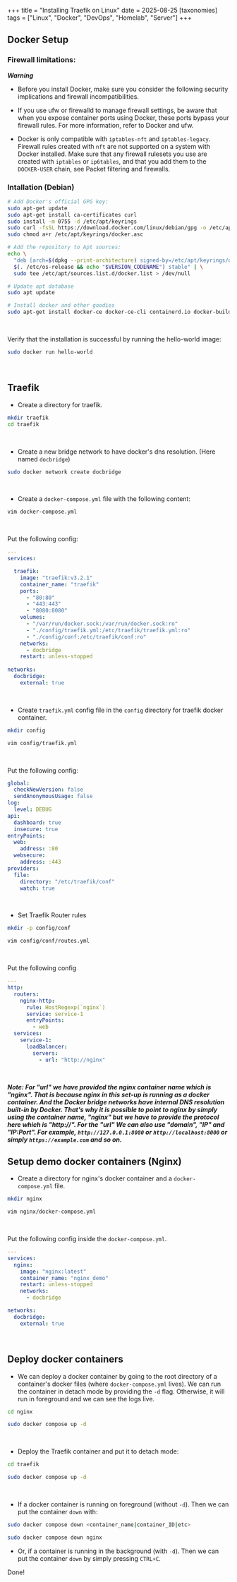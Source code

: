 +++
title = "Installing Traefik on Linux"
date = 2025-08-25
[taxonomies]
tags = ["Linux", "Docker", "DevOps", "Homelab", "Server"]
+++
## Docker Setup
### Firewall limitations:

***Warning***

- Before you install Docker, make sure you consider the following security implications and firewall incompatibilities.

- If you use ufw or firewalld to manage firewall settings, be aware that when you expose container ports using Docker, these ports bypass your firewall rules. For more information, refer to Docker and ufw.
- Docker is only compatible with `iptables-nft` and `iptables-legacy`. Firewall rules created with `nft` are not supported on a system with Docker installed. Make sure that any firewall rulesets you use are created with `iptables` or `ip6tables`, and that you add them to the `DOCKER-USER` chain, see Packet filtering and firewalls.
&ensp;

### Intallation (Debian)
```sh
# Add Docker's official GPG key:
sudo apt-get update
sudo apt-get install ca-certificates curl
sudo install -m 0755 -d /etc/apt/keyrings
sudo curl -fsSL https://download.docker.com/linux/debian/gpg -o /etc/apt/keyrings/docker.asc
sudo chmod a+r /etc/apt/keyrings/docker.asc

# Add the repository to Apt sources:
echo \
  "deb [arch=$(dpkg --print-architecture) signed-by=/etc/apt/keyrings/docker.asc] https://download.docker.com/linux/debian \
  $(. /etc/os-release && echo "$VERSION_CODENAME") stable" | \
  sudo tee /etc/apt/sources.list.d/docker.list > /dev/null

# Update apt database
sudo apt update

# Install docker and other goodies
sudo apt-get install docker-ce docker-ce-cli containerd.io docker-buildx-plugin docker-compose-plugin
```
&ensp;

Verify that the installation is successful by running the hello-world image:
```sh
sudo docker run hello-world
```
&ensp;

## Traefik
- Create a directory for traefik.

```sh
mkdir traefik
cd traefik
```
&ensp;

- Create a new bridge network to have docker's dns resolution. (Here named `docbridge`)
```sh
sudo docker network create docbridge
```
&ensp;

- Create a `docker-compose.yml` file with the following content:
```sh
vim docker-compose.yml
```
&ensp;

Put the following config:
```yml
---
services:

  traefik:
    image: "traefik:v3.2.1"
    container_name: "traefik"
    ports:
      - "80:80"
      - "443:443"
      - "8080:8080"
    volumes:
      - "/var/run/docker.sock:/var/run/docker.sock:ro"
      - "./config/traefik.yml:/etc/traefik/traefik.yml:ro"
      - "./config/conf:/etc/traefik/conf:ro"
    networks:
      - docbridge
    restart: unless-stopped
  
networks:
  docbridge:
    external: true

```
&ensp;

- Create `traefik.yml` config file in the `config` directory for traefik docker container.
```sh
mkdir config

vim config/traefik.yml
```
&ensp;

Put the following config:
```yml
global:
  checkNewVersion: false
  sendAnonymousUsage: false
log:
  level: DEBUG
api:
  dashboard: true
  insecure: true
entryPoints:
  web:
    address: :80
  websecure:
    address: :443
providers:
  file:
    directory: "/etc/traefik/conf"
    watch: true

```
&ensp;

- Set Traefik Router rules
```sh
mkdir -p config/conf

vim config/conf/routes.yml
```
&ensp;

Put the following config
```yml
---
http:
  routers:
    nginx-http:
      rule: HostRegexp(`nginx`)
      service: service-1
      entryPoints: 
        - web
  services:
    service-1:
      loadBalancer:
        servers:
          - url: "http://nginx"

```
&ensp;

***Note: For "url" we have provided the nginx container name which is "nginx". That is because nginx in this set-up is running as a docker container. And the Docker bridge networks have internal DNS resolution built-in by Docker. That's why it is possible to point to nginx by simply using the container name, "nginx" but we have to provide the protocol here which is "http://". For the "url" We can also use "domain", "IP" and "IP:Port". For example, `http://127.0.0.1:8080` or `http://localhost:8000` or simply `https://example.com` and so on.***
&ensp;

## Setup demo docker containers (Nginx)
- Create a directory for nginx's docker container and a `docker-compose.yml` file.
```sh
mkdir nginx

vim nginx/docker-compose.yml
```
&ensp;

Put the following config inside the `docker-compose.yml`.
```yml
---
services:
  nginx:
    image: "nginx:latest"
    container_name: "nginx_demo"
    restart: unless-stopped
    networks:
      - docbridge

networks:
  docbridge:
    external: true

```
&ensp;

## Deploy docker containers
- We can deploy a docker container by going to the root directory of a container's docker files (where `docker-compose.yml` lives). We can run the container in detach mode by providing the `-d` flag. Otherwise, it will run in foreground and we can see the logs live.
```sh
cd nginx

sudo docker compose up -d
```
&ensp;

- Deploy the Traefik container and put it to detach mode:
```sh
cd traefik

sudo docker compose up -d
```
&ensp;

- If a docker container is running on foreground (without `-d`). Then we can put the container `down` with:
```sh
sudo docker compose down <container_name|container_ID|etc>

sudo docker compose down nginx
```

- Or, if a container is running in the background (with `-d`). Then we can put the container `down` by simply pressing `CTRL+C`.
&ensp;

Done!

